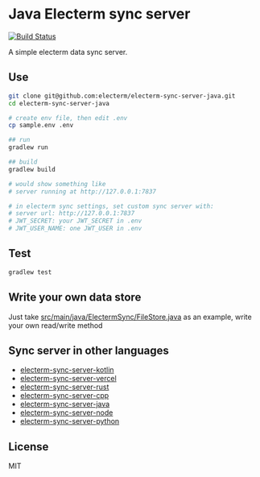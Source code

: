 # Java Electerm sync server

[![Build Status](https://github.com/electerm/electerm-sync-server-java/actions/workflows/linux.yml/badge.svg)](https://github.com/electerm/electerm-sync-server-java/actions)

A simple electerm data sync server.

## Use

```bash
git clone git@github.com:electerm/electerm-sync-server-java.git
cd electerm-sync-server-java

# create env file, then edit .env
cp sample.env .env

## run
gradlew run

## build
gradlew build

# would show something like
# server running at http://127.0.0.1:7837

# in electerm sync settings, set custom sync server with:
# server url: http://127.0.0.1:7837
# JWT_SECRET: your JWT_SECRET in .env
# JWT_USER_NAME: one JWT_USER in .env
```

## Test

```bash
gradlew test
```

## Write your own data store

Just take [src/main/java/ElectermSync/FileStore.java](src/main/java/ElectermSync/FileStore.java) as an example, write your own read/write method

## Sync server in other languages

- [electerm-sync-server-kotlin](https://github.com/electerm/electerm-sync-server-kotlin)
- [electerm-sync-server-vercel](https://github.com/electerm/electerm-sync-server-vercel)
- [electerm-sync-server-rust](https://github.com/electerm/electerm-sync-server-rust)
- [electerm-sync-server-cpp](https://github.com/electerm/electerm-sync-server-cpp)
- [electerm-sync-server-java](https://github.com/electerm/electerm-sync-server-java)
- [electerm-sync-server-node](https://github.com/electerm/electerm-sync-server-node)
- [electerm-sync-server-python](https://github.com/electerm/electerm-sync-server-python)

## License

MIT
